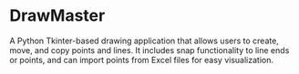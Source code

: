 # DrawMaster
A Python Tkinter-based drawing application that allows users to create, move, and copy points and lines. It includes snap functionality to line ends or points, and can import points from Excel files for easy visualization.
